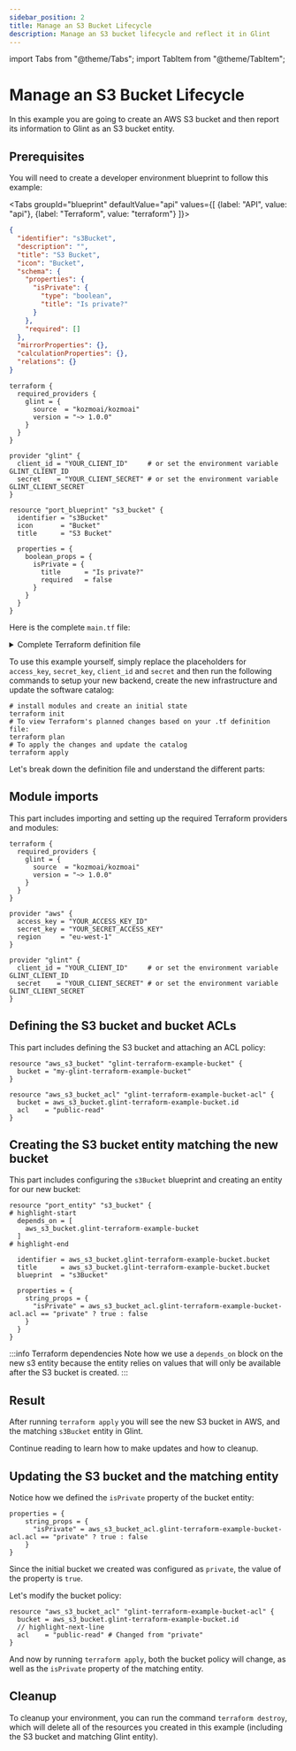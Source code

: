 ```yaml
---
sidebar_position: 2
title: Manage an S3 Bucket Lifecycle
description: Manage an S3 bucket lifecycle and reflect it in Glint
---
```


import Tabs from "@theme/Tabs";
import TabItem from "@theme/TabItem";

# Manage an S3 Bucket Lifecycle

In this example you are going to create an AWS S3 bucket and then report its information to Glint as an S3 bucket entity.

## Prerequisites

You will need to create a developer environment blueprint to follow this example:

<Tabs groupId="blueprint" defaultValue="api" values={[
{label: "API", value: "api"},
{label: "Terraform", value: "terraform"}
]}>

<TabItem value="api">

```json showLineNumbers
{
  "identifier": "s3Bucket",
  "description": "",
  "title": "S3 Bucket",
  "icon": "Bucket",
  "schema": {
    "properties": {
      "isPrivate": {
        "type": "boolean",
        "title": "Is private?"
      }
    },
    "required": []
  },
  "mirrorProperties": {},
  "calculationProperties": {},
  "relations": {}
}
```

</TabItem>

<TabItem value="terraform">

```hcl showLineNumbers
terraform {
  required_providers {
    glint = {
      source  = "kozmoai/kozmoai"
      version = "~> 1.0.0"
    }
  }
}

provider "glint" {
  client_id = "YOUR_CLIENT_ID"     # or set the environment variable GLINT_CLIENT_ID
  secret    = "YOUR_CLIENT_SECRET" # or set the environment variable GLINT_CLIENT_SECRET
}

resource "port_blueprint" "s3_bucket" {
  identifier = "s3Bucket"
  icon       = "Bucket"
  title      = "S3 Bucket"

  properties = {
    boolean_props = {
      isPrivate = {
        title      = "Is private?"
        required   = false
      }
    }
  }
}
```

</TabItem>

</Tabs>

Here is the complete `main.tf` file:

<details>
<summary>Complete Terraform definition file</summary>

```hcl showLineNumbers
terraform {
  required_providers {
    glint = {
      source  = "kozmoai/kozmoai"
      version = "~> 1.0.0"
    }
  }
}

provider "aws" {
  access_key = "YOUR_ACCESS_KEY_ID"
  secret_key = "YOUR_SECRET_ACCESS_KEY"
  region     = "eu-west-1"
}

provider "glint" {
  client_id = "YOUR_CLIENT_ID"     # or set the environment variable GLINT_CLIENT_ID
  secret    = "YOUR_CLIENT_SECRET" # or set the environment variable GLINT_CLIENT_SECRET
}

resource "aws_s3_bucket" "glint-terraform-example-bucket" {
  bucket = "my-glint-terraform-example-bucket"
}

resource "aws_s3_bucket_acl" "glint-terraform-example-bucket-acl" {
  bucket = aws_s3_bucket.glint-terraform-example-bucket.id
  acl    = "private"
}

resource "port_entity" "s3_bucket" {
  depends_on = [
    aws_s3_bucket.glint-terraform-example-bucket
  ]

  identifier = aws_s3_bucket.glint-terraform-example-bucket.bucket
  title      = aws_s3_bucket.glint-terraform-example-bucket.bucket
  blueprint  = "s3Bucket"

  properties = {
    string_props = {
      "isPrivate" = aws_s3_bucket_acl.glint-terraform-example-bucket-acl.acl == "private" ? true : false
    }
  }
}
```

</details>

To use this example yourself, simply replace the placeholders for `access_key`, `secret_key`, `client_id` and `secret` and then run the following commands to setup your new backend, create the new infrastructure and update the software catalog:

```shell showLineNumbers
# install modules and create an initial state
terraform init
# To view Terraform's planned changes based on your .tf definition file:
terraform plan
# To apply the changes and update the catalog
terraform apply
```

Let's break down the definition file and understand the different parts:

## Module imports

This part includes importing and setting up the required Terraform providers and modules:

```hcl showLineNumbers
terraform {
  required_providers {
    glint = {
      source  = "kozmoai/kozmoai"
      version = "~> 1.0.0"
    }
  }
}

provider "aws" {
  access_key = "YOUR_ACCESS_KEY_ID"
  secret_key = "YOUR_SECRET_ACCESS_KEY"
  region     = "eu-west-1"
}

provider "glint" {
  client_id = "YOUR_CLIENT_ID"     # or set the environment variable GLINT_CLIENT_ID
  secret    = "YOUR_CLIENT_SECRET" # or set the environment variable GLINT_CLIENT_SECRET
}
```

## Defining the S3 bucket and bucket ACLs

This part includes defining the S3 bucket and attaching an ACL policy:

```hcl showLineNumbers
resource "aws_s3_bucket" "glint-terraform-example-bucket" {
  bucket = "my-glint-terraform-example-bucket"
}

resource "aws_s3_bucket_acl" "glint-terraform-example-bucket-acl" {
  bucket = aws_s3_bucket.glint-terraform-example-bucket.id
  acl    = "public-read"
}
```

## Creating the S3 bucket entity matching the new bucket

This part includes configuring the `s3Bucket` blueprint and creating an entity for our new bucket:

```hcl showLineNumbers
resource "port_entity" "s3_bucket" {
# highlight-start
  depends_on = [
    aws_s3_bucket.glint-terraform-example-bucket
  ]
# highlight-end

  identifier = aws_s3_bucket.glint-terraform-example-bucket.bucket
  title      = aws_s3_bucket.glint-terraform-example-bucket.bucket
  blueprint  = "s3Bucket"

  properties = {
    string_props = {
      "isPrivate" = aws_s3_bucket_acl.glint-terraform-example-bucket-acl.acl == "private" ? true : false
    }
  }
}
```

:::info Terraform dependencies
Note how we use a `depends_on` block on the new s3 entity because the entity relies on values that will only be available after the S3 bucket is created.
:::

## Result

After running `terraform apply` you will see the new S3 bucket in AWS, and the matching `s3Bucket` entity in Glint.

Continue reading to learn how to make updates and how to cleanup.

## Updating the S3 bucket and the matching entity

Notice how we defined the `isPrivate` property of the bucket entity:

```hcl showLineNumbers
properties = {
    string_props = {
      "isPrivate" = aws_s3_bucket_acl.glint-terraform-example-bucket-acl.acl == "private" ? true : false
    }
}
```

Since the initial bucket we created was configured as `private`, the value of the property is `true`.

Let's modify the bucket policy:

```hcl showLineNumbers
resource "aws_s3_bucket_acl" "glint-terraform-example-bucket-acl" {
  bucket = aws_s3_bucket.glint-terraform-example-bucket.id
  // highlight-next-line
  acl    = "public-read" # Changed from "private"
}
```

And now by running `terraform apply`, both the bucket policy will change, as well as the `isPrivate` property of the matching entity.

## Cleanup

To cleanup your environment, you can run the command `terraform destroy`, which will delete all of the resources you created in this example (including the S3 bucket and matching Glint entity).
